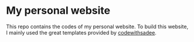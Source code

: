 # My personal website

This repo contains the codes of my personal website. To build this website, I mainly used the great templates provided by [codewithsadee](https://github.com/codewithsadee).